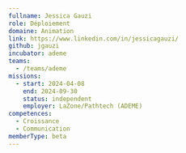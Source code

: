 ```yaml
---
fullname: Jessica Gauzi
role: Déploiement
domaine: Animation
link: https://www.linkedin.com/in/jessicagauzi/
github: jgauzi
incubator: ademe
teams:
  - /teams/ademe
missions:
  - start: 2024-04-08
    end: 2024-09-30
    status: independent
    employer: LaZone/Pathtech (ADEME)
competences:
  - Croissance
  - Communication
memberType: beta
---
```

